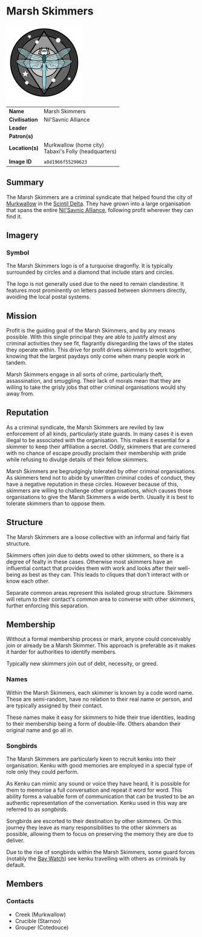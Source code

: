 # Marsh Skimmers

<img src="https://raw.githubusercontent.com/jesskelsall/astarus-images/main/symbols/a8d1966f55290623.png" height="200" />

|||
| --- | --- |
| **Name** | Marsh Skimmers | organisation.4
| **Civilisation** | Nil'Savnic Alliance |
| **Leader** | |
| **Patron(s)** | |
| **Location(s)** | Murkwallow (home city)<br>Tabaxi's Folly (headquarters) |
|||
| **Image ID** | `a8d1966f55290623` |

## Summary

The Marsh Skimmers are a criminal syndicate that helped found the city of [Murkwallow](../places/cities/murkwallow.md) in the [Scintil Delta](../places/rivers-lakes/scintil-delta.md). They have grown into a large organisation that spans the entire [Nil'Savnic Alliance](../civilisations/nilsavnic-alliance/nilsavnic-alliance.md), following profit wherever they can find it.

## Imagery

### Symbol

The Marsh Skimmers logo is of a turquoise dragonfly. It is typically surrounded by circles and a diamond that include stars and circles.

The logo is not generally used due to the need to remain clandestine. It features most prominently on letters passed between skimmers directly, avoiding the local postal systems.

## Mission

Profit is the guiding goal of the Marsh Skimmers, and by any means possible. With this single principal they are able to justify almost any criminal activities they see fit, flagrantly disregarding the laws of the states they operate within. This drive for profit drives skimmers to work together, knowing that the largest paydays only come when many people work in tandem.

Marsh Skimmers engage in all sorts of crime, particularly theft, assassination, and smuggling. Their lack of morals mean that they are willing to take the grisly jobs that other criminal organisations would shy away from.

## Reputation

As a criminal syndicate, the Marsh Skimmers are reviled by law enforcement of all kinds, particularly state guards. In many cases it is even illegal to be associated with the organisation. This makes it essential for a skimmer to keep their affiliation a secret. Oddly, skimmers that are cornered with no chance of escape proudly proclaim their membership with pride while refusing to divulge details of their fellow skimmers.

Marsh Skimmers are begrudgingly tolerated by other criminal organisations. As skimmers tend not to abide by unwritten criminal codes of conduct, they have a negative reputation in these circles. However because of this, skimmers are willing to challenge other organisations, which causes those organisations to give the Marsh Skimmers a wide berth. Usually it is best to tolerate skimmers than to oppose them.

## Structure

The Marsh Skimmers are a loose collective with an informal and fairly flat structure.

Skimmers often join due to debts owed to other skimmers, so there is a degree of fealty in these cases. Otherwise most skimmers have an influential contact that provides them with work and looks after their well-being as best as they can. This leads to cliques that don't interact with or know each other.

Separate common areas represent this isolated group structure. Skimmers will return to their contact's common area to converse with other skimmers, further enforcing this separation.

## Membership

Without a formal membership process or mark, anyone could conceivably join or already be a Marsh Skimmer. This approach is preferable as it makes it harder for authorities to identify members.

Typically new skimmers join out of debt, necessity, or greed.

### Names

Within the Marsh Skimmers, each skimmer is known by a code word name. These are semi-random, have no relation to their real name or person, and are typically assigned by their contact.

These names make it easy for skimmers to hide their true identities, leading to their membership being a form of double-life. Others abandon their original name and go all in.

### Songbirds

The Marsh Skimmers are particularly keen to recruit kenku into their organisation. Kenku with good memories are employed in a special type of role only they could perform.

As Kenku can mimic any sound or voice they have heard, it is possible for them to memorise a full conversation and repeat it word for word. This ability forms a valuable form of communication that can be trusted to be an authentic representation of the conversation. Kenku used in this way are referred to as *songbirds*.

Songbirds are escorted to their destination by other skimmers. On this journey they leave as many responsibilities to the other skimmers as possible, allowing them to focus on preserving the memory they are due to deliver.

Due to the rise of songbirds within the Marsh Skimmers, some guard forces (notably the [Bay Watch](guards/bay-watch.md)) see kenku travelling with others as criminals by default.

## Members

### Contacts

- Creek (Murkwallow)
- Crucible (Starnov)
- Grouper (Cotedouce)

